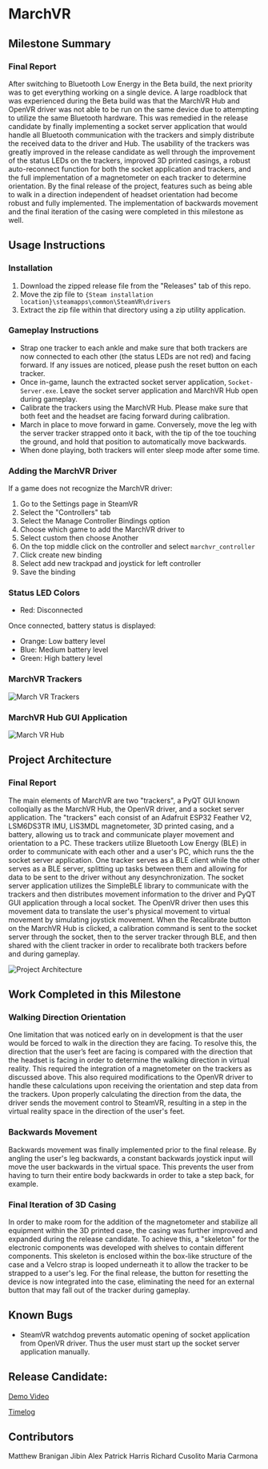 # MarchVR
## Milestone Summary
### Final Report
After switching to Bluetooth Low Energy in the Beta build, the next priority was to get everything working on a single device. A large roadblock that was experienced during the Beta build was that the MarchVR Hub and OpenVR driver was not able to be run on the same device due to attempting to utilize the same Bluetooth hardware. This was remedied in the release candidate by finally implementing a socket server application that would handle all Bluetooth communication with the trackers and simply distribute the received data to the driver and Hub. The usability of the trackers was greatly improved in the release candidate as well through the improvement of the status LEDs on the trackers, improved 3D printed casings, a robust auto-reconnect function for both the socket application and trackers, and the full implementation of a magnetometer on each tracker to determine orientation. By the final release of the project, features such as being able to walk in a direction independent of headset orientation had become robust and fully implemented. The implementation of backwards movement and the final iteration of the casing were completed in this milestone as well.

## Usage Instructions
### Installation
1. Download the zipped release file from the "Releases" tab of this repo.
2. Move the zip file to ```{Steam installation location}\steamapps\common\SteamVR\drivers```
3. Extract the zip file within that directory using a zip utility application.

### Gameplay Instructions
- Strap one tracker to each ankle and make sure that both trackers are now connected to each other (the status LEDs are not red) and facing forward. If any issues are noticed, please push the reset button on each tracker.
- Once in-game, launch the extracted socket server application, ```Socket-Server.exe```. Leave the socket server application and MarchVR Hub open during gameplay.
- Calibrate the trackers using the MarchVR Hub. Please make sure that both feet and the headset are facing forward during calibration. 
- March in place to move forward in game. Conversely, move the leg with the server tracker strapped onto it back, with the tip of the toe touching the ground, and hold that position to automatically move backwards.
- When done playing, both trackers will enter sleep mode after some time.

### Adding the MarchVR Driver
If a game does not recognize the MarchVR driver:

1. Go to the Settings page in SteamVR
2. Select the "Controllers" tab
3. Select the Manage Controller Bindings option
4. Choose which game to add the MarchVR driver to
5. Select custom then choose Another
6. On the top middle click on the controller and select ```marchvr_controller```
7. Click create new binding
8. Select add new trackpad and joystick for left controller
9. Save the binding

### Status LED Colors
- Red: Disconnected

Once connected, battery status is displayed:
- Orange: Low battery level
- Blue: Medium battery level
- Green: High battery level

### MarchVR Trackers
![March VR Trackers](https://github.com/BraniganMatthew/MarchVR/blob/main/Images/MarchVR_Hardware.png)

### MarchVR Hub GUI Application
![March VR Hub](https://github.com/BraniganMatthew/MarchVR/blob/main/Images/MarchVR_Hub2.png)

## Project Architecture
### Final Report
The main elements of MarchVR are two "trackers", a PyQT GUI known colloqially as the MarchVR Hub, the OpenVR driver, and a socket server application. The "trackers" each consist of an Adafruit ESP32 Feather V2, LSM6DS3TR IMU, LIS3MDL magnetometer, 3D printed casing, and a battery, allowing us to track and communicate player movement and orientation to a PC. These trackers utilize Bluetooth Low Energy (BLE) in order to communicate with each other and a user's PC, which runs the the socket server application. One tracker serves as a BLE client while the other serves as a BLE server, splitting up tasks between them and allowing for data to be sent to the driver without any desynchronization. The socket server application utilizes the SimpleBLE library to communicate with the trackers and then distributes movement information to the driver and PyQT GUI application through a local socket. The OpenVR driver then uses this movement data to translate the user's physical movement to virtual movement by simulating joystick movement. When the Recalibrate button on the MarchVR Hub is clicked, a calibration command is sent to the socket server through the socket, then to the server tracker through BLE, and then shared with the client tracker in order to recalibrate both trackers before and during gameplay.

![Project Architecture](https://github.com/BraniganMatthew/MarchVR/blob/main/Images/MarchVR_Schematic2.png)

## Work Completed in this Milestone
### Walking Direction Orientation
One limitation that was noticed early on in development is that the  user would be forced to walk in the direction they are facing. To resolve this, the direction that the user’s feet are facing is compared with the direction that the headset is facing in order to determine the walking direction in virtual reality. This required the integration of a magnetometer on the trackers as discussed above. This also required modifications to the OpenVR driver to handle these calculations upon receiving the orientation and step data from the trackers. Upon properly calculating the direction from the data, the driver sends the movement control to SteamVR, resulting in a step in the virtual reality space in the direction of the user's feet.
### Backwards Movement
Backwards movement was finally implemented prior to the final release. By angling the user's leg backwards, a constant backwards joystick input will move the user backwards in the virtual space. This prevents the user from having to turn their entire body backwards in order to take a step back, for example.
### Final Iteration of 3D Casing
In order to make room for the addition of the magnetometer and stabilize all equipment within the 3D printed case, the casing was further improved and expanded during the release candidate. To achieve this, a "skeleton" for the electronic components was developed with shelves to contain different components. This skeleton is enclosed within the box-like structure of the case and a Velcro strap is looped underneath it to allow the tracker to be strapped to a user's leg. For the final release, the button for resetting the device is now integrated into the case, eliminating the need for an external button that may fall out of the tracker during gameplay.

## Known Bugs
- SteamVR watchdog prevents automatic opening of socket application from OpenVR driver. Thus the user must start up the socket server application manually.

## Release Candidate:
[Demo Video](https://youtu.be/IjgnNKbYWoc)

[Timelog](https://docs.google.com/spreadsheets/d/1unugdZlc-4rDBkXROHAn1-_Av18swAkoabrYpZTAJ7A/edit?usp=sharing)

## Contributors
Matthew Branigan
Jibin Alex
Patrick Harris
Richard Cusolito
Maria Carmona
